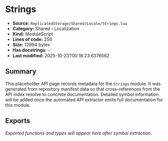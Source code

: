 # Strings

- **Source:** `ReplicatedStorage/Shared/Locale/Strings.lua`
- **Category:** Shared › Localization
- **Kind:** ModuleScript
- **Lines of code:** 256
- **Size:** 12994 bytes
- **Has docstrings:** ✅
- **Last modified:** 2025-10-23T00:18:23.637656Z

## Summary

This placeholder API page records metadata for the `Strings` module. It was generated
from repository manifest data so that cross-references from the API index resolve to
concrete documentation. Detailed symbol information will be added once the automated
API extractor emits full documentation for this module.

## Exports

_Exported functions and types will appear here after symbol extraction._

